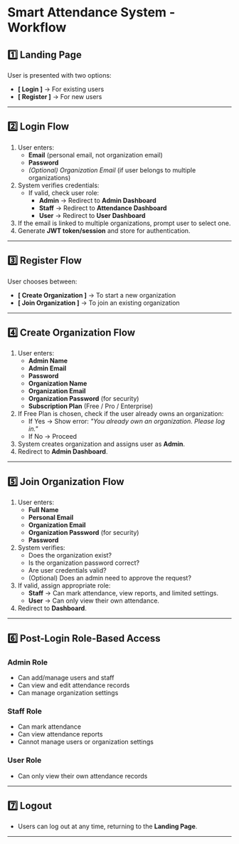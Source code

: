 # Smart Attendance System - Workflow

## 1️⃣ Landing Page

User is presented with two options:

- **[ Login ]** → For existing users
- **[ Register ]** → For new users

---

## 2️⃣ Login Flow

1. User enters:
   - **Email** (personal email, not organization email)
   - **Password**
   - _(Optional) Organization Email_ (if user belongs to multiple organizations)
2. System verifies credentials:
   - If valid, check user role:
     - **Admin** → Redirect to **Admin Dashboard**
     - **Staff** → Redirect to **Attendance Dashboard**
     - **User** → Redirect to **User Dashboard**
3. If the email is linked to multiple organizations, prompt user to select one.
4. Generate **JWT token/session** and store for authentication.

---

## 3️⃣ Register Flow

User chooses between:

- **[ Create Organization ]** → To start a new organization
- **[ Join Organization ]** → To join an existing organization

---

## 4️⃣ Create Organization Flow

1. User enters:
   - **Admin Name**
   - **Admin Email**
   - **Password**
   - **Organization Name**
   - **Organization Email**
   - **Organization Password** (for security)
   - **Subscription Plan** (Free / Pro / Enterprise)
2. If Free Plan is chosen, check if the user already owns an organization:
   - If Yes → Show error: _"You already own an organization. Please log in."_
   - If No → Proceed
3. System creates organization and assigns user as **Admin**.
4. Redirect to **Admin Dashboard**.

---

## 5️⃣ Join Organization Flow

1. User enters:
   - **Full Name**
   - **Personal Email**
   - **Organization Email**
   - **Organization Password** (for security)
   - **Password**
2. System verifies:
   - Does the organization exist?
   - Is the organization password correct?
   - Are user credentials valid?
   - (Optional) Does an admin need to approve the request?
3. If valid, assign appropriate role:
   - **Staff** → Can mark attendance, view reports, and limited settings.
   - **User** → Can only view their own attendance.
4. Redirect to **Dashboard**.

---

## 6️⃣ Post-Login Role-Based Access

### **Admin Role**

- Can add/manage users and staff
- Can view and edit attendance records
- Can manage organization settings

### **Staff Role**

- Can mark attendance
- Can view attendance reports
- Cannot manage users or organization settings

### **User Role**

- Can only view their own attendance records

---

## 7️⃣ Logout

- Users can log out at any time, returning to the **Landing Page**.

---
